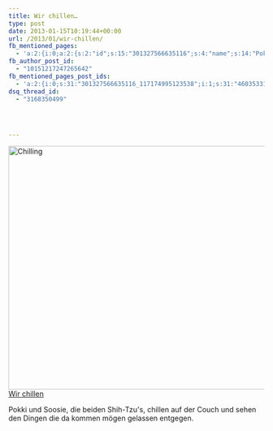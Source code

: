 ```yaml
---
title: Wir chillen…
type: post
date: 2013-01-15T10:19:44+00:00
url: /2013/01/wir-chillen/
fb_mentioned_pages:
  - 'a:2:{i:0;a:2:{s:2:"id";s:15:"301327566635116";s:4:"name";s:14:"Pokki Na Samui";}i:1;a:2:{s:2:"id";s:15:"460353317345609";s:4:"name";s:15:"Soosie Na Samui";}}'
fb_author_post_id:
  - "10151217247265642"
fb_mentioned_pages_post_ids:
  - 'a:2:{i:0;s:31:"301327566635116_117174995123538";i:1;s:31:"460353317345609_318408364935932";}'
dsq_thread_id:
  - "3168350499"




---
```

<div class="media image">
  <a href="http://www.flickr.com/photos/schreibblogade/8383478222/" title="Chilling by Patrick Kollitsch, on Flickr"><img src="//farm9.staticflickr.com/8194/8383478222_e8c6be9a0f_z.jpg" width="640" height="480" alt="Chilling" /><span>Wir chillen</span></a>
</div>

Pokki und Soosie, die beiden Shih-Tzu's, chillen auf der Couch und sehen den Dingen die da kommen mögen gelassen entgegen.
